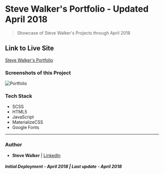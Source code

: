 # Steve Walker's Portfolio - Updated April 2018

> Showcase of Steve Walker's Projects through April 2018

## Link to Live Site

[Steve Walker's Portfolio](https://captnwalker.github.io/Portfolio6/ 'Portfolio')

### Screenshots of this Project

![Portfolio](https://raw.github.com/captnwalker/Portfolio6/master/screenshot/port6.jpg 'Portfolio')

### Tech Stack

* SCSS
* HTML5
* JavaScript
* MaterializeCSS
* Google Fonts

---

### Author

* **Steve Walker** | [LinkedIn](https://www.linkedin.com/in/stevelwalker/)

#### _Initial Deployment - April 2018 | Last update - April 2018_
